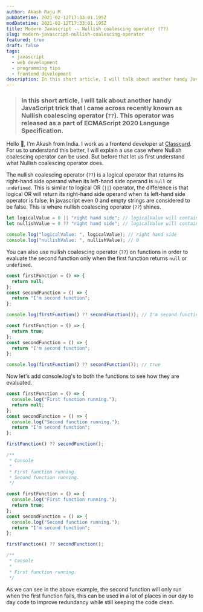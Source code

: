 ```yaml
---
author: Akash Raju M
pubDatetime: 2021-02-12T17:33:01.195Z
modDatetime: 2021-02-12T17:33:01.195Z
title: Modern Javascript -- Nullish coalescing operator (??)
slug: modern-javascript-nullish-coalescing-operator
featured: true
draft: false
tags:
  - javascript
  - web development
  - programming tips
  - frontend development
description: In this short article, I will talk about another handy JavaScript trick that I came across recently known as Nullish coalescing operator (??). This operator was released as a part of ECMAScript 2020 Language Specification.
---
```


> ### In this short article, I will talk about another handy JavaScript trick that I came across recently known as Nullish coalescing operator (`??`). This operator was released as a part of ECMAScript 2020 Language Specification.

Hello 👋, I'm Akash from India. I work as a frontend developer at [Classcard](https://www.classcardapp.com/). For us to understand this better, I will explain a use case where Nullish coalescing operator can be used. But before that let us first understand what Nullish coalescing operator does.

The nullish coalescing operator (`??`) is a logical operator that returns its right-hand side operand when its left-hand side operand is `null` or `undefined`. This is similar to logical OR (`||`) operator, the difference is that logical OR will return its right-hand side operand when its left-hand side operator is false. In javascript even 0 and empty strings are considered to be false. This is where nullish coalescing operator (`??`) shines.

```javascript
let logicalValue = 0 || "right hand side"; // logicalValue will contain 'right hand side' now because  0 is falsy in javascript
let nullishValue = 0 ?? "right hand side"; // logicalValue will contain 0 now because nullish coalescing operator only works on null or undefined

console.log("logicalValue: ", logicalValue); // right hand side
console.log("nullishValue: ", nullishValue); // 0
```

You can also use nullish coalescing operator (`??`) on functions in order to evaluate the second function only when the first function returns `null` or `undefined`.

```javascript
const firstFunction = () => {
  return null;
};
const secondFunction = () => {
  return "I'm second function";
};

console.log(firstFunction() ?? secondFunction()); // I'm second function
```

```javascript
const firstFunction = () => {
  return true;
};
const secondFunction = () => {
  return "I'm second function";
};

console.log(firstFunction() ?? secondFunction()); // true
```

Now let's add console.log's to both the functions to see how they are evaluated.

```javascript
const firstFunction = () => {
  console.log("First function running.");
  return null;
};
const secondFunction = () => {
  console.log("Second function running.");
  return "I'm second function";
};

firstFunction() ?? secondFunction();

/**
 * Console
 *
 * First function running.
 * Second function running.
 */
```

```javascript
const firstFunction = () => {
  console.log("First function running.");
  return true;
};
const secondFunction = () => {
  console.log("Second function running.");
  return "I'm second function";
};

firstFunction() ?? secondFunction();

/**
 * Console
 *
 * First function running.
 */
```

As we can see in the above example, the second function will only run when the first function fails, this can be used in a lot of places in our day to day code to improve redundancy while still keeping the code clean.
